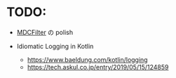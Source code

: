 # TODO:

- [MDCFilter](src/main/kotlin/kiyotakeshi/com/example/playground/log/mdc/MDCFilter.kt) の polish

- Idiomatic Logging in Kotlin
  - https://www.baeldung.com/kotlin/logging
  - https://tech.askul.co.jp/entry/2019/05/15/124859
